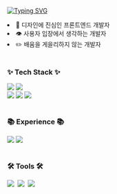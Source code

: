 <a href="https://git.io/typing-svg"><img src="https://readme-typing-svg.demolab.com?font=Silkscreen&size=21&pause=1000&color=C860F7&width=435&lines=Level+Up+.+.+.+%F0%9F%AA%84" alt="Typing SVG" /></a>
<li> 🎨 디자인에 진심인 프론트엔드 개발자</li>
<li> 👁️ 사용자 입장에서 생각하는 개발자</li>
<li> ✏️ 배움을 게을리하지 않는 개발자</li>

<br>

<h3>✨ Tech Stack ✨</h3>
<div>
  <img src="https://img.shields.io/badge/react-20232a.svg?style=for-the-badge&logo=react&logoColor=61DAFB" />
  <img src="https://img.shields.io/badge/javascript-F7DF1E.svg?style=for-the-badge&logo=javascript&logoColor=20232a" />
</div>
<div>
  <img src="https://img.shields.io/badge/styled--components-DB7093?style=for-the-badge&logo=styled-components&logoColor=ffd35b" />
  <img src="https://img.shields.io/badge/html5-E34F26.svg?style=for-the-badge&logo=html5&logoColor=white" />
  <img src="https://img.shields.io/badge/css3-1572B6.svg?style=for-the-badge&logo=css3&logoColor=white" />
</div>

<br>

<h3>📚 Experience 📚</h3>
<div>
  <img src="https://img.shields.io/badge/python-3670A0?style=for-the-badge&logo=python&logoColor=ffdd54" />
  <img src="https://img.shields.io/badge/tailwindcss-1daabb.svg?style=for-the-badge&logo=tailwind-css&logoColor=white" />
</div>

<br>

<h3>🛠 Tools 🛠</h3>
<div>
  <img src="https://img.shields.io/badge/git-F05033.svg?style=for-the-badge&logo=git&logoColor=white" />&nbsp
  <img src="https://img.shields.io/badge/github-181717.svg?style=for-the-badge&logo=github&logoColor=white" />&nbsp
  <img src="https://img.shields.io/badge/Notion-F3F3F3.svg?style=for-the-badge&logo=notion&logoColor=black" />&nbsp
</div>
